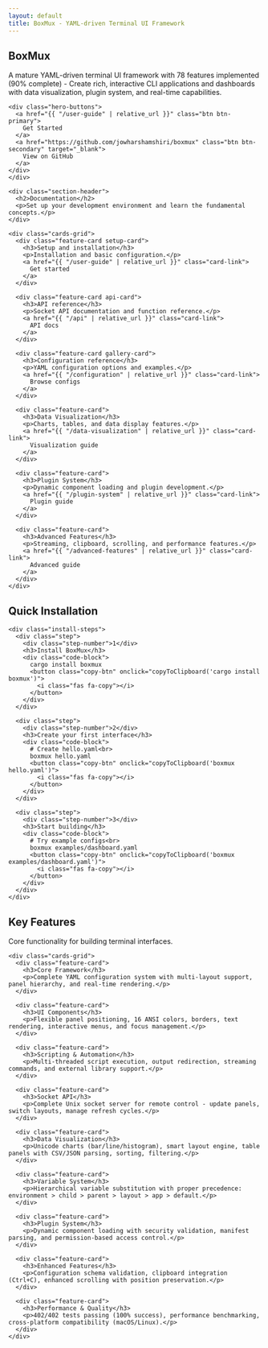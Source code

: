 ```yaml
---
layout: default
title: BoxMux - YAML-driven Terminal UI Framework
---
```


<section class="feature-cards">
  <div class="container">
    <div class="section-header">
      <h1>BoxMux</h1>
      <p>A mature YAML-driven terminal UI framework with 78 features implemented (90% complete) - Create rich, interactive CLI applications and dashboards with data visualization, plugin system, and real-time capabilities.</p>
    
    <div class="hero-buttons">
      <a href="{{ "/user-guide" | relative_url }}" class="btn btn-primary">
        Get Started
      </a>
      <a href="https://github.com/jowharshamshiri/boxmux" class="btn btn-secondary" target="_blank">
        View on GitHub
      </a>
    </div>
    </div>
    
    <div class="section-header">
      <h2>Documentation</h2>
      <p>Set up your development environment and learn the fundamental concepts.</p>
    </div>
    
    <div class="cards-grid">
      <div class="feature-card setup-card">
        <h3>Setup and installation</h3>
        <p>Installation and basic configuration.</p>
        <a href="{{ "/user-guide" | relative_url }}" class="card-link">
          Get started
        </a>
      </div>
      
      <div class="feature-card api-card">
        <h3>API reference</h3>
        <p>Socket API documentation and function reference.</p>
        <a href="{{ "/api" | relative_url }}" class="card-link">
          API docs
        </a>
      </div>
      
      <div class="feature-card gallery-card">
        <h3>Configuration reference</h3>
        <p>YAML configuration options and examples.</p>
        <a href="{{ "/configuration" | relative_url }}" class="card-link">
          Browse configs
        </a>
      </div>
      
      <div class="feature-card">
        <h3>Data Visualization</h3>
        <p>Charts, tables, and data display features.</p>
        <a href="{{ "/data-visualization" | relative_url }}" class="card-link">
          Visualization guide
        </a>
      </div>
      
      <div class="feature-card">
        <h3>Plugin System</h3>
        <p>Dynamic component loading and plugin development.</p>
        <a href="{{ "/plugin-system" | relative_url }}" class="card-link">
          Plugin guide
        </a>
      </div>
      
      <div class="feature-card">
        <h3>Advanced Features</h3>
        <p>Streaming, clipboard, scrolling, and performance features.</p>
        <a href="{{ "/advanced-features" | relative_url }}" class="card-link">
          Advanced guide
        </a>
      </div>
    </div>
  </div>
</section>

<section class="quick-start">
  <div class="container">
    <div class="section-header">
      <h2>Quick Installation</h2>
    </div>
    
    <div class="install-steps">
      <div class="step">
        <div class="step-number">1</div>
        <h3>Install BoxMux</h3>
        <div class="code-block">
          cargo install boxmux
          <button class="copy-btn" onclick="copyToClipboard('cargo install boxmux')">
            <i class="fas fa-copy"></i>
          </button>
        </div>
      </div>
      
      <div class="step">
        <div class="step-number">2</div>
        <h3>Create your first interface</h3>
        <div class="code-block">
          # Create hello.yaml<br>
          boxmux hello.yaml
          <button class="copy-btn" onclick="copyToClipboard('boxmux hello.yaml')">
            <i class="fas fa-copy"></i>
          </button>
        </div>
      </div>
      
      <div class="step">
        <div class="step-number">3</div>
        <h3>Start building</h3>
        <div class="code-block">
          # Try example configs<br>
          boxmux examples/dashboard.yaml
          <button class="copy-btn" onclick="copyToClipboard('boxmux examples/dashboard.yaml')">
            <i class="fas fa-copy"></i>
          </button>
        </div>
      </div>
    </div>
  </div>
</section>

<section class="feature-cards">
  <div class="container">
    <div class="section-header">
      <h2>Key Features</h2>
      <p>Core functionality for building terminal interfaces.</p>
    </div>
    
    <div class="cards-grid">
      <div class="feature-card">
        <h3>Core Framework</h3>
        <p>Complete YAML configuration system with multi-layout support, panel hierarchy, and real-time rendering.</p>
      </div>
      
      <div class="feature-card">
        <h3>UI Components</h3>
        <p>Flexible panel positioning, 16 ANSI colors, borders, text rendering, interactive menus, and focus management.</p>
      </div>
      
      <div class="feature-card">
        <h3>Scripting & Automation</h3>
        <p>Multi-threaded script execution, output redirection, streaming commands, and external library support.</p>
      </div>
      
      <div class="feature-card">
        <h3>Socket API</h3>
        <p>Complete Unix socket server for remote control - update panels, switch layouts, manage refresh cycles.</p>
      </div>
      
      <div class="feature-card">
        <h3>Data Visualization</h3>
        <p>Unicode charts (bar/line/histogram), smart layout engine, table panels with CSV/JSON parsing, sorting, filtering.</p>
      </div>
      
      <div class="feature-card">
        <h3>Variable System</h3>
        <p>Hierarchical variable substitution with proper precedence: environment > child > parent > layout > app > default.</p>
      </div>
      
      <div class="feature-card">
        <h3>Plugin System</h3>
        <p>Dynamic component loading with security validation, manifest parsing, and permission-based access control.</p>
      </div>
      
      <div class="feature-card">
        <h3>Enhanced Features</h3>
        <p>Configuration schema validation, clipboard integration (Ctrl+C), enhanced scrolling with position preservation.</p>
      </div>
      
      <div class="feature-card">
        <h3>Performance & Quality</h3>
        <p>402/402 tests passing (100% success), performance benchmarking, cross-platform compatibility (macOS/Linux).</p>
      </div>
    </div>
  </div>
</section>

<script>
function copyToClipboard(text) {
  navigator.clipboard.writeText(text).then(() => {
    const btn = event.target.closest('.copy-btn');
    const icon = btn.querySelector('i');
    icon.className = 'fas fa-check';
    setTimeout(() => {
      icon.className = 'fas fa-copy';
    }, 2000);
  });
}
</script>

